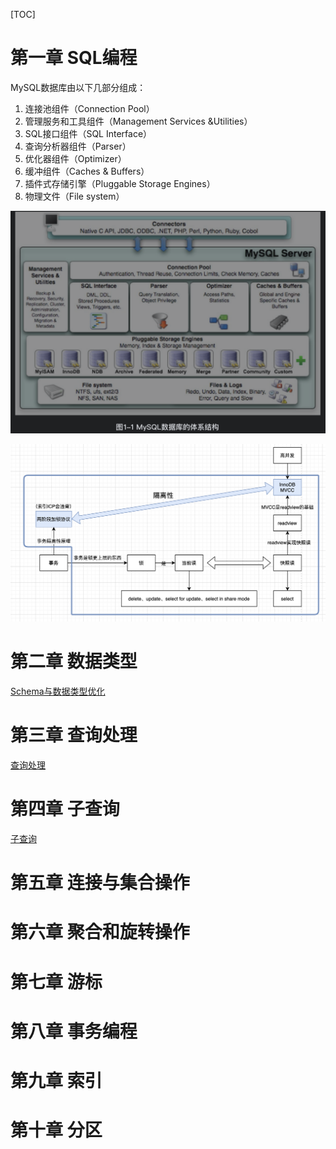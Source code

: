 [TOC]

# 第一章 SQL编程
MySQL数据库由以下几部分组成：
1. 连接池组件（Connection Pool）
2. 管理服务和工具组件（Management Services &Utilities）
3. SQL接口组件（SQL Interface）
4. 查询分析器组件（Parser）
5. 优化器组件（Optimizer）
6. 缓冲组件（Caches & Buffers）
7. 插件式存储引擎（Pluggable Storage Engines）
8. 物理文件（File system）

![MySQL数据库体系结构](./pic/MySQL技术内幕:SQL编程_MySQL数据库体系结构.png)

![MVCC和2PL](./pic/MySQL技术内幕:SQL编程_MVCC和2PL.png)


# 第二章 数据类型
[Schema与数据类型优化](./Schema与数据类型优化.md)

# 第三章 查询处理
[查询处理](./查询处理.md)

# 第四章 子查询
[子查询](./子查询.md)

# 第五章 连接与集合操作


# 第六章 聚合和旋转操作


# 第七章 游标


# 第八章 事务编程


# 第九章 索引


# 第十章 分区